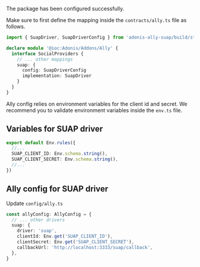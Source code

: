 The package has been configured successfully.

Make sure to first define the mapping inside the `contracts/ally.ts` file as follows.

```ts
import { SuapDriver, SuapDriverConfig } from 'adonis-ally-suap/build/standalone'

declare module '@ioc:Adonis/Addons/Ally' {
  interface SocialProviders {
    // ... other mappings
    suap: {
      config: SuapDriverConfig
      implementation: SuapDriver
    }
  }
}
```

Ally config relies on environment variables for the client id and secret.
We recommend you to validate environment variables inside the `env.ts` file.

## Variables for SUAP driver

```ts
export default Env.rules({
  //...
  SUAP_CLIENT_ID: Env.schema.string(),
  SUAP_CLIENT_SECRET: Env.schema.string(),
  //...
})
```

## Ally config for SUAP driver
Update `config/ally.ts`
```ts
const allyConfig: AllyConfig = {
  // ... other drivers
  suap: {
    driver: 'suap',
    clientId: Env.get('SUAP_CLIENT_ID'),
    clientSecret: Env.get('SUAP_CLIENT_SECRET'),
    callbackUrl: 'http://localhost:3333/suap/callback',
  },
}
```